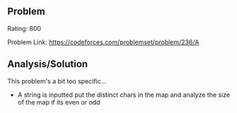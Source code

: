 ## Problem

Rating: 800

Problem Link: https://codeforces.com/problemset/problem/236/A

## Analysis/Solution

This problem's a bit too specific...

- A string is inputted put the distinct chars in the map and analyze the size of the map if its even or odd

